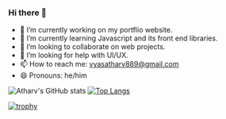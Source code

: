 ### Hi there 👋

<!--
**Mr-okey/Mr-okey** is a ✨ _special_ ✨ repository because its `README.md` (this file) appears on your GitHub profile.

Here are some ideas to get you started:
-->
- 🔭 I’m currently working on my portflio website. 
- 🌱 I’m currently learning Javascript and its front end libraries.
- 👯 I’m looking to collaborate on web projects.
- 🤔 I’m looking for help with UI/UX.
- 📫 How to reach me: vyasatharv889@gmail.com
- 😄 Pronouns: he/him

![Atharv's GitHub stats](https://github-readme-stats.vercel.app/api?username=Mr-okey&show_icons=true&theme=radical)
[![Top Langs](https://github-readme-stats.vercel.app/api/top-langs/?username=Mr-okey&theme=radical)](https://github.com/anuraghazra/github-readme-stats)

[![trophy](https://github-profile-trophy.vercel.app/?username=Mr-okey&theme=radical)](https://github.com/ryo-ma/github-profile-trophy)

